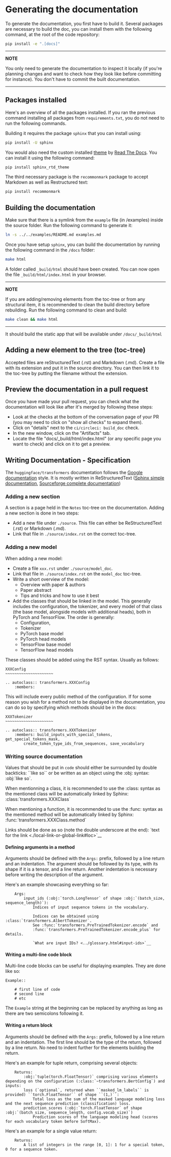 # Generating the documentation

To generate the documentation, you first have to build it. Several packages are necessary to build the doc,
you can install them with the following command, at the root of the code repository:

```bash
pip install -e ".[docs]"
```

---
**NOTE**

You only need to generate the documentation to inspect it locally (if you're planning changes and want to 
check how they look like before committing for instance). You don't have to commit the built documentation.

---

## Packages installed

Here's an overview of all the packages installed. If you ran the previous command installing all packages from
`requirements.txt`, you do not need to run the following commands.

Building it requires the package `sphinx` that you can
install using:

```bash
pip install -U sphinx
```

You would also need the custom installed [theme](https://github.com/readthedocs/sphinx_rtd_theme) by
[Read The Docs](https://readthedocs.org/). You can install it using the following command:

```bash
pip install sphinx_rtd_theme
```

The third necessary package is the `recommonmark` package to accept Markdown as well as Restructured text:

```bash
pip install recommonmark
```

## Building the documentation

Make sure that there is a symlink from the `example` file (in /examples) inside the source folder. Run the following
command to generate it:

```bash
ln -s ../../examples/README.md examples.md
```

Once you have setup `sphinx`, you can build the documentation by running the following command in the `/docs` folder:

```bash
make html
```

A folder called ``_build/html`` should have been created. You can now open the file ``_build/html/index.html`` in your browser. 

---
**NOTE**

If you are adding/removing elements from the toc-tree or from any structural item, it is recommended to clean the build
directory before rebuilding. Run the following command to clean and build:

```bash
make clean && make html
```

---

It should build the static app that will be available under `/docs/_build/html`

## Adding a new element to the tree (toc-tree)

Accepted files are reStructuredText (.rst) and Markdown (.md). Create a file with its extension and put it
in the source directory. You can then link it to the toc-tree by putting the filename without the extension.

## Preview the documentation in a pull request

Once you have made your pull request, you can check what the documentation will look like after it's merged by
following these steps:

- Look at the checks at the bottom of the conversation page of your PR (you may need to click on "show all checks" to
  expand them).
- Click on "details" next to the `ci/circleci: build_doc` check.
- In the new window, click on the "Artifacts" tab.
- Locate the file "docs/_build/html/index.html" (or any specific page you want to check) and click on it to get a 
  preview.

## Writing Documentation - Specification

The `huggingface/transformers` documentation follows the
[Google documentation](https://sphinxcontrib-napoleon.readthedocs.io/en/latest/example_google.html) style. It is
mostly written in ReStructuredText 
([Sphinx simple documentation](https://www.sphinx-doc.org/en/master/usage/restructuredtext/index.html), 
[Sourceforge complete documentation](https://docutils.sourceforge.io/docs/ref/rst/restructuredtext.html))

### Adding a new section

A section is a page held in the `Notes` toc-tree on the documentation. Adding a new section is done in two steps:

- Add a new file under `./source`. This file can either be ReStructuredText (.rst) or Markdown (.md).
- Link that file in `./source/index.rst` on the correct toc-tree.

### Adding a new model

When adding a new model:
 
- Create a file `xxx.rst` under `./source/model_doc`. 
- Link that file in `./source/index.rst` on the `model_doc` toc-tree.
- Write a short overview of the model:
    - Overview with paper & authors
    - Paper abstract
    - Tips and tricks and how to use it best
- Add the classes that should be linked in the model. This generally includes the configuration, the tokenizer, and
  every model of that class (the base model, alongside models with additional heads), both in PyTorch and TensorFlow.
  The order is generally: 
    - Configuration, 
    - Tokenizer
    - PyTorch base model
    - PyTorch head models
    - TensorFlow base model
    - TensorFlow head models

These classes should be added using the RST syntax. Usually as follows:
```
XXXConfig
~~~~~~~~~~~~~~~~~~~~~

.. autoclass:: transformers.XXXConfig
    :members:
```

This will include every public method of the configuration. If for some reason you wish for a method not to be displayed
in the documentation, you can do so by specifying which methods should be in the docs:

```
XXXTokenizer
~~~~~~~~~~~~~~~~~~~~~

.. autoclass:: transformers.XXXTokenizer
    :members: build_inputs_with_special_tokens, get_special_tokens_mask,
        create_token_type_ids_from_sequences, save_vocabulary

```

### Writing source documentation

Values that should be put in `code` should either be surrounded by double backticks: \`\`like so\`\` or be written as an object
using the :obj: syntax: :obj:\`like so\`.

When mentionning a class, it is recommended to use the :class: syntax as the mentioned class will be automatically
linked by Sphinx: :class:\`transformers.XXXClass\`

When mentioning a function, it is recommended to use the :func: syntax as the mentioned method will be automatically
linked by Sphinx: :func:\`transformers.XXXClass.method\`

Links should be done as so (note the double underscore at the end): \`text for the link <./local-link-or-global-link#loc>\`__

#### Defining arguments in a method

Arguments should be defined with the `Args:` prefix, followed by a line return and an indentation. 
The argument should be followed by its type, with its shape if it is a tensor, and a line return.
Another indentation is necessary before writing the description of the argument.

Here's an example showcasing everything so far:

```
    Args:
        input_ids (:obj:`torch.LongTensor` of shape :obj:`(batch_size, sequence_length)`):
            Indices of input sequence tokens in the vocabulary.

            Indices can be obtained using :class:`transformers.AlbertTokenizer`.
            See :func:`transformers.PreTrainedTokenizer.encode` and
            :func:`transformers.PreTrainedTokenizer.encode_plus` for details.

            `What are input IDs? <../glossary.html#input-ids>`__
```

#### Writing a multi-line code block 

Multi-line code blocks can be useful for displaying examples. They are done like so:

```
Example::

    # first line of code
    # second line
    # etc
```

The `Example` string at the beginning can be replaced by anything as long as there are two semicolons following it.

#### Writing a return block

Arguments should be defined with the `Args:` prefix, followed by a line return and an indentation. 
The first line should be the type of the return, followed by a line return. No need to indent further for the elements
building the return.

Here's an example for tuple return, comprising several objects:

```
    Returns:
        :obj:`tuple(torch.FloatTensor)` comprising various elements depending on the configuration (:class:`~transformers.BertConfig`) and inputs:
        loss (`optional`, returned when ``masked_lm_labels`` is provided) ``torch.FloatTensor`` of shape ``(1,)``:
            Total loss as the sum of the masked language modeling loss and the next sequence prediction (classification) loss.
        prediction_scores (:obj:`torch.FloatTensor` of shape :obj:`(batch_size, sequence_length, config.vocab_size)`)
            Prediction scores of the language modeling head (scores for each vocabulary token before SoftMax).
```

Here's an example for a single value return:

```
    Returns:
        A list of integers in the range [0, 1]: 1 for a special token, 0 for a sequence token.
```
